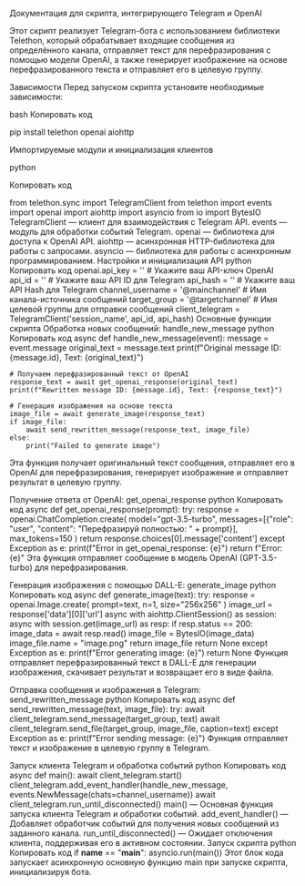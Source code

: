 Документация для скрипта, интегрирующего Telegram и OpenAI

Этот скрипт реализует Telegram-бота с использованием библиотеки Telethon, который обрабатывает входящие сообщения из определённого канала, отправляет текст для перефразирования с помощью модели OpenAI, а также генерирует изображение на основе перефразированного текста и отправляет его в целевую группу.

Зависимости
Перед запуском скрипта установите необходимые зависимости:

bash
Копировать код

pip install telethon openai aiohttp

Импортируемые модули и инициализация клиентов

python

Копировать код

from telethon.sync import TelegramClient
from telethon import events
import openai
import aiohttp
import asyncio
from io import BytesIO
TelegramClient — клиент для взаимодействия с Telegram API.
events — модуль для обработки событий Telegram.
openai — библиотека для доступа к OpenAI API.
aiohttp — асинхронная HTTP-библиотека для работы с запросами.
asyncio — библиотека для работы с асинхронным программированием.
Настройки и инициализация API
python
Копировать код
openai.api_key = ''  # Укажите ваш API-ключ OpenAI
api_id = ''          # Укажите ваш API ID для Telegram
api_hash = ''        # Укажите ваш API Hash для Telegram
channel_username = '@mainchannel'   # Имя канала-источника сообщений
target_group = '@targetchannel'     # Имя целевой группы для отправки сообщений
client_telegram = TelegramClient('session_name', api_id, api_hash)
Основные функции скрипта
Обработка новых сообщений: handle_new_message
python
Копировать код
async def handle_new_message(event):
    message = event.message
    original_text = message.text
    print(f"Original message ID: {message.id}, Text: {original_text}")

    # Получаем перефразированный текст от OpenAI
    response_text = await get_openai_response(original_text)
    print(f"Rewritten message ID: {message.id}, Text: {response_text}")

    # Генерация изображения на основе текста
    image_file = await generate_image(response_text)
    if image_file:
        await send_rewritten_message(response_text, image_file)
    else:
        print("Failed to generate image")
Эта функция получает оригинальный текст сообщения, отправляет его в OpenAI для перефразирования, генерирует изображение и отправляет результат в целевую группу.

Получение ответа от OpenAI: get_openai_response
python
Копировать код
async def get_openai_response(prompt):
    try:
        response = openai.ChatCompletion.create(
            model="gpt-3.5-turbo",
            messages=[{"role": "user", "content": "Перефразируй полностью: " + prompt}],
            max_tokens=150
        )
        return response.choices[0].message['content']
    except Exception as e:
        print(f"Error in get_openai_response: {e}")
        return f"Error: {e}"
Эта функция отправляет сообщение в модель OpenAI (GPT-3.5-turbo) для перефразирования.

Генерация изображения с помощью DALL-E: generate_image
python
Копировать код
async def generate_image(text):
    try:
        response = openai.Image.create(
            prompt=text,
            n=1,
            size="256x256"
        )
        image_url = response['data'][0]['url']
        async with aiohttp.ClientSession() as session:
            async with session.get(image_url) as resp:
                if resp.status == 200:
                    image_data = await resp.read()
                    image_file = BytesIO(image_data)
                    image_file.name = "image.png"
                    return image_file
        return None
    except Exception as e:
        print(f"Error generating image: {e}")
        return None
Функция отправляет перефразированный текст в DALL-E для генерации изображения, скачивает результат и возвращает его в виде файла.

Отправка сообщения и изображения в Telegram: send_rewritten_message
python
Копировать код
async def send_rewritten_message(text, image_file):
    try:
        await client_telegram.send_message(target_group, text)
        await client_telegram.send_file(target_group, image_file, caption=text)
    except Exception as e:
        print(f"Error sending message: {e}")
Функция отправляет текст и изображение в целевую группу в Telegram.

Запуск клиента Telegram и обработка событий
python
Копировать код
async def main():
    await client_telegram.start()
    client_telegram.add_event_handler(handle_new_message, events.NewMessage(chats=channel_username))
    await client_telegram.run_until_disconnected()
main() — Основная функция запуска клиента Telegram и обработки событий.
add_event_handler() — Добавляет обработчик событий для получения новых сообщений из заданного канала.
run_until_disconnected() — Ожидает отключения клиента, поддерживая его в активном состоянии.
Запуск скрипта
python
Копировать код
if __name__ == "__main__":
    asyncio.run(main())
Этот блок кода запускает асинхронную основную функцию main при запуске скрипта, инициализируя бота.